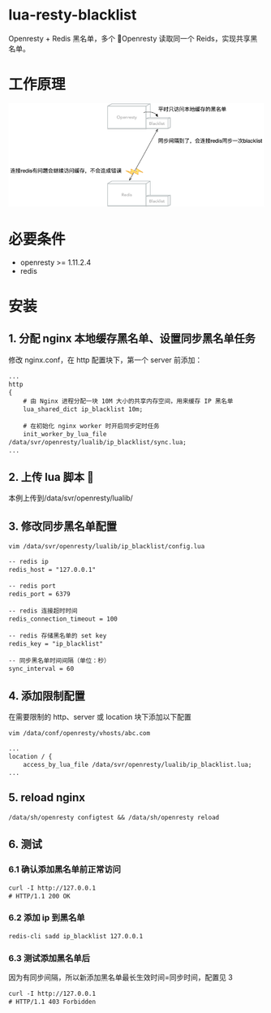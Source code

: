 # lua-resty-blacklist

Openresty + Redis 黑名单，多个 Openresty 读取同一个 Reids，实现共享黑名单。

# 工作原理

![ip_blacklist](/doc/pic/ip_blacklist.png)

# 必要条件

- openresty >= 1.11.2.4
- redis

# 安装

## 1. 分配 nginx 本地缓存黑名单、设置同步黑名单任务

修改 nginx.conf，在 http 配置块下，第一个 server 前添加：

```
...
http
{
    # 由 Nginx 进程分配一块 10M 大小的共享内存空间，用来缓存 IP 黑名单
    lua_shared_dict ip_blacklist 10m;

    # 在初始化 nginx worker 时开启同步定时任务
    init_worker_by_lua_file /data/svr/openresty/lualib/ip_blacklist/sync.lua;
...
```

## 2. 上传 lua 脚本 

本例上传到/data/svr/openresty/lualib/

## 3. 修改同步黑名单配置

```
vim /data/svr/openresty/lualib/ip_blacklist/config.lua
```

```
-- redis ip
redis_host = "127.0.0.1"

-- redis port
redis_port = 6379

-- redis 连接超时时间
redis_connection_timeout = 100

-- redis 存储黑名单的 set key
redis_key = "ip_blacklist"

-- 同步黑名单时间间隔（单位：秒）
sync_interval = 60
```

## 4. 添加限制配置

在需要限制的 http、server 或 location 块下添加以下配置

```
vim /data/conf/openresty/vhosts/abc.com
```

```
...
location / {
    access_by_lua_file /data/svr/openresty/lualib/ip_blacklist.lua;
...
```

## 5. reload nginx

```
/data/sh/openresty configtest && /data/sh/openresty reload
```

## 6. 测试

### 6.1 确认添加黑名单前正常访问

```
curl -I http://127.0.0.1
# HTTP/1.1 200 OK
```

### 6.2 添加 ip 到黑名单

```
redis-cli sadd ip_blacklist 127.0.0.1
```

### 6.3 测试添加黑名单后

因为有同步间隔，所以新添加黑名单最长生效时间=同步时间，配置见 3

```
curl -I http://127.0.0.1
# HTTP/1.1 403 Forbidden
```

